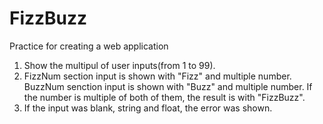 # FizzBuzz
Practice for creating a web application

1. Show the multipul of user inputs(from 1 to 99).
2. FizzNum section input is shown with "Fizz" and multiple number. BuzzNum senction input is shown with "Buzz" and multiple number. If the number is multiple of both of them, the result is with "FizzBuzz".
3. If the input was blank, string and float, the error was shown.

